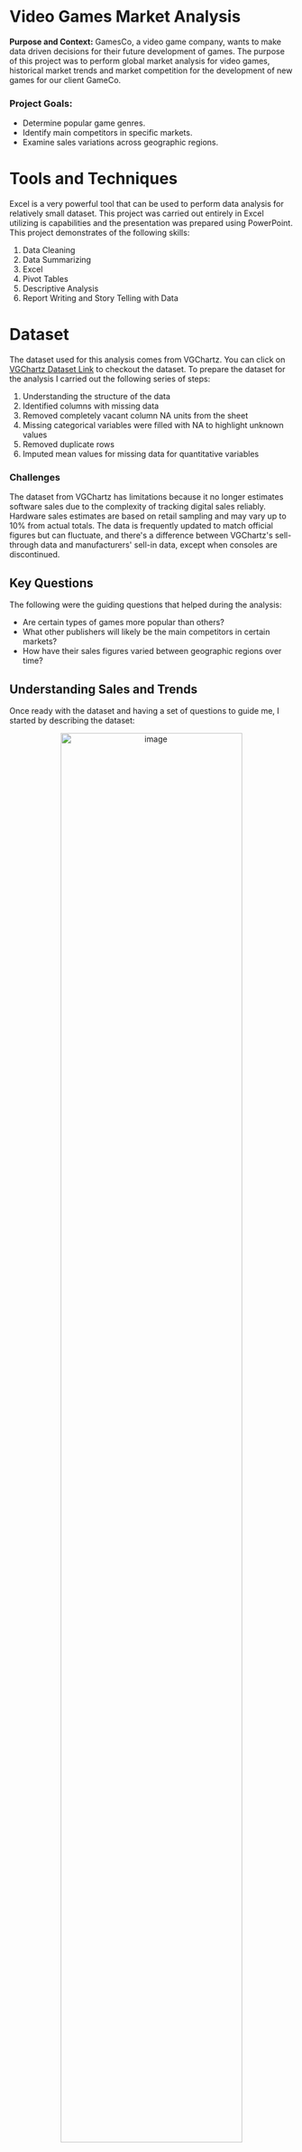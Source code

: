 # Video Games Market Analysis
**Purpose and Context:** GamesCo, a video game company, wants to make data driven decisions for their future development of games. The purpose of this project was to perform global
market analysis for video games, historical market trends and market competition for the development of new games for our client GameCo.

### Project Goals:
- Determine popular game genres.
- Identify main competitors in specific markets.
- Examine sales variations across geographic regions.

# Tools and Techniques
Excel is a very powerful tool that can be used to perform data analysis for relatively small dataset. This project was carried out entirely in Excel utilizing is capabilities and the presentation was prepared using PowerPoint. This project demonstrates of the following skills:
1. Data Cleaning
2. Data Summarizing
3. Excel
4. Pivot Tables
5. Descriptive Analysis
6. Report Writing and Story Telling with Data 

# Dataset
The dataset used for this analysis comes from VGChartz. You can click on [VGChartz Dataset Link](https://images.careerfoundry.com/public/courses/intro-to-data/E1/vgsales.xlsx) to checkout the dataset. To prepare the dataset for the analysis I carried out the following series of steps:
1. Understanding the structure of the data
2. Identified columns with missing data
3. Removed completely vacant column NA units from the sheet
4. Missing categorical variables were filled with NA to highlight unknown values
5. Removed duplicate rows
6. Imputed mean values for missing data for quantitative variables

### Challenges
The dataset from VGChartz has limitations because it no longer estimates software sales due to the complexity of tracking digital sales reliably. Hardware sales estimates are based on retail sampling and may vary up to 10% from actual totals. The data is frequently updated to match official figures but can fluctuate, and there's a difference between VGChartz's sell-through data and manufacturers' sell-in data, except when consoles are discontinued.

## Key Questions
The following were the guiding questions that helped during the analysis:
* Are certain types of games more popular than others?
* What other publishers will likely be the main competitors in certain markets?
* How have their sales figures varied between geographic regions over time?

## Understanding Sales and Trends
Once ready with the dataset and having a set of questions to guide me, I started by describing the dataset:

<p align = "center">
  <img width="80%" alt="image" src="https://github.com/user-attachments/assets/25bd6a65-fd6d-4a28-8fad-872e05c4759f">
</p>

- In all the cases, median is less than average, indicating that average sales is higher due to outliers.
- Globally, 75% of the titles have seen a sale of less than 420,000 units.
- And in all regions, 75% of the titles have seen a sale of less than quarter a million


**Pupular Genre:**
One of the business questions was to identify popular genre. I created a pivot table in Excel and created the following bar graph to easily convey which genre were popular and which were not.
<p align ="center">
  <img width="80%" alt="image" src="https://github.com/user-attachments/assets/3b4fdcfe-3392-48ac-9fdd-9b59daed13c9">
</p>

Globally, the most popular genre was Action with a total sale of 555.85 million copies sold, the second was Shooter genre with total sale of 385.39 million copies sold, the least favourite genre was Puzzle with 10.06 million copies sold, and the second last was Strategy with a sale of 22.03 million copies sold.

**Global Average Sales For Top 4 Genre:** I also looked at recent trend of the top 4 most popular genres.
<p align = "center">
  <img width="80%" alt="image" src="https://github.com/user-attachments/assets/20c7f3aa-e6b6-47db-baf2-f0d4207b151f">
</p>

Following were my observations:
- Among Action,Shooter,Role-playing, and Sports, average sales of shooter were highest with staying above half a million units and average sales for Sports were second highest with approximately 380 thousand units in 2016.
- Average sales for action genre were least among the top for genres with about 170 thousand units.
- The average sales foraction, sports, and role-playing genre decreased overtime.

I was interested then in understanding the cause behind popularity of action genre. I hypothesized that maybe there are just more number of titles in Action genre.
<p align = "center">
  <img width="674" alt="image" src="https://github.com/user-attachments/assets/32004fe2-da5b-4d27-bbc6-2237e26bdf72">
</p>
This graph explained why action genre was popular had so many sales.
- There were 2327 titles under Action genre, more than 3 times the number of titles released under Shooter genre.
- Shooter genre had only 723 titles.

## Marketshare of Geographical Regions
I then shifted my attention to understanding global trends of sales.
<p align ="center">
  <img width="969" alt="image" src="https://github.com/user-attachments/assets/d0f721b5-b429-448f-a095-04f7f25b8d4c">
</p>

- The graph shows an increase in sales for all regions upto year 2008- 2009.
- Then sales in all regions declined dramatically in North America and Europe.

If we look at proportion of market occupied by these geographical regions we have the following observations to make:
<p align = "center">
  <img width="867" alt="image" src="https://github.com/user-attachments/assets/aa31b5b8-0145-4264-a868-39f17f73f15c">
</p>
Sales in North American region had dropped from 93% to 32% whereas sales in Japan and Europe had increased. Moreover, present market share (2016) of Europe (38%) and North America (32%) is closer than ever in history.

Below are excerpts from the presentation file. The presentation file contains all of the results and recommendations. I recommend you to go through the video game market analysis presentation file to develop a complete understanding of the results.

One of the assumptions from the stakeholders was that the market share remained the same for the 4 different regions highlighed in the dataset. This was effectively debunked with the help of the following line chart. This helped in improving our understanding about the market.
<div align="center">
<img width="683" alt="image" src="https://github.com/b-N-I-R-A-V/Video-Games-Market-Analysis/assets/153047871/73fab36a-e7fb-46cc-9254-300083b62876">
</div>
Globally, the top 4 genres were Action, Shooter, Sports, and Role-Playing. In contrast, least preferred genres were Puzzle and Strategy.
<div align="center">
<img width="713" alt="image" src="https://github.com/b-N-I-R-A-V/Video-Games-Market-Analysis/assets/153047871/f8fd3165-0c1b-4e5c-8012-3cf3ee7cce59">
</div>



